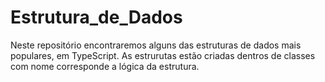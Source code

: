 # Estrutura_de_Dados
Neste repositório encontraremos alguns das estruturas de dados mais populares, em TypeScript.
As estrurutas estão criadas dentros de classes com nome corresponde a lógica da estrutura.
